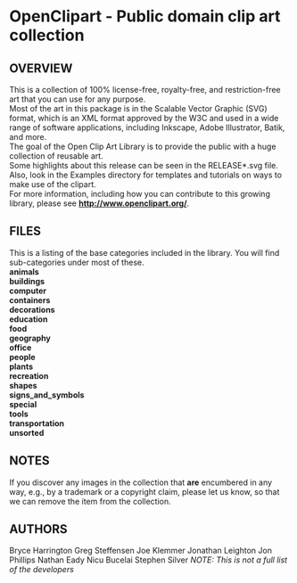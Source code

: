 # **OpenClipart** - Public domain clip art collection

## OVERVIEW
This is a collection of 100% license-free, royalty-free, and restriction-free art that you can use for any purpose.  
Most of the art in this package is in the Scalable Vector Graphic (SVG) format, which is an XML format approved by the W3C and used in a wide range of software applications, including Inkscape, Adobe Illustrator, Batik, and more.  
The goal of the Open Clip Art Library is to provide the public with a huge collection of reusable art.  
Some highlights about this release can be seen in the RELEASE*.svg file.  Also, look in the Examples directory for templates and tutorials on ways to make use of the clipart.  
For more information, including how you can contribute to this growing library, please see **http://www.openclipart.org/**.  

## FILES
This is a listing of the base categories included in the library.  You will find sub-categories under most of these.  
**animals**  
**buildings**  
**computer**  
**containers**  
**decorations**  
**education**  
**food**  
**geography**  
**office**  
**people**  
**plants**  
**recreation**  
**shapes**  
**signs_and_symbols**  
**special**  
**tools**  
**transportation**  
**unsorted**

## NOTES
If you discover any images in the collection that **are** encumbered in any way, e.g., by a trademark or a copyright claim, please let us know, so that we can remove the item from the collection.

## AUTHORS
Bryce Harrington
Greg Steffensen
Joe Klemmer
Jonathan Leighton
Jon Phillips
Nathan Eady
Nicu Bucelai
Stephen Silver
*NOTE: This is not a full list of the developers*
